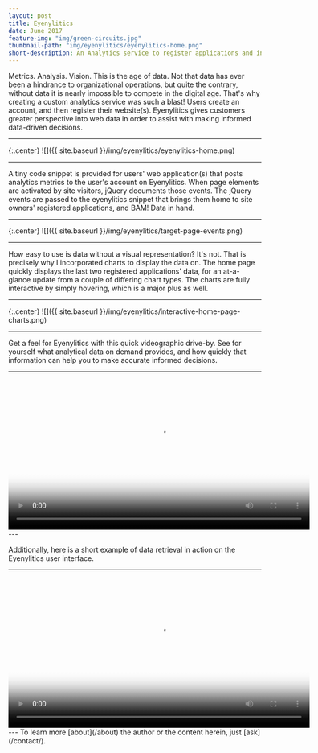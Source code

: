 ```yaml
---
layout: post
title: Eyenylitics
date: June 2017
feature-img: "img/green-circuits.jpg"
thumbnail-path: "img/eyenylitics/eyenylitics-home.png"
short-description: An Analytics service to register applications and interpret data.
---
```

Metrics. Analysis. Vision.  This is the age of data.  Not that data has ever been a hindrance to organizational operations, but quite the contrary, without data it is nearly impossible to compete in the digital age.  That's why creating a custom analytics service was such a blast!  Users create an account, and then register their website(s).  Eyenylitics gives customers greater perspective into web data in order to assist with making informed data-driven decisions.

---

{:.center}
![]({{ site.baseurl }}/img/eyenylitics/eyenylitics-home.png)

---

A tiny code snippet is provided for users' web application(s) that posts analytics metrics to the user's account on Eyenylitics.  When page elements are activated by site visitors, jQuery documents those events.  The jQuery events are passed to the eyenylitics snippet that brings them home to site owners' registered applications, and BAM!  Data in hand.

---

{:.center}
![]({{ site.baseurl }}/img/eyenylitics/target-page-events.png)

---

How easy to use is data without a visual representation?  It's not.  That is precisely why I incorporated charts to display the data on.  The home page quickly displays the last two registered applications' data, for an at-a-glance update from a couple of differing chart types. The charts are fully interactive by simply hovering, which is a major plus as well.

---
{:.center}
![]({{ site.baseurl }}/img/eyenylitics/interactive-home-page-charts.png)

---

Get a feel for Eyenylitics with this quick videographic drive-by.  See for yourself what analytical data on demand provides, and how quickly that information can help you to make accurate informed decisions.

---
<div class="tcent">
  <video width="600" height="auto" controls autobuffer src="https://s3.us-east-2.amazonaws.com/brandon-personal/eyenylitics-video-tour.mp4" type="video/mp4" poster="/img/eyenylitics/eyenylitics-home.png" class="picshad">
    Your browser does not support HTML5 video.
  </video>
</div>
---

Additionally, here is a short example of data retrieval in action on the Eyenylitics user interface.

---
<div class="tcent">
  <video width="600" height="auto" controls autobuffer src="https://s3.us-east-2.amazonaws.com/brandon-personal/eyenylitics-data-retrieval.mp4" type="video/mp4" poster="/img/eyenylitics/reg-app-retrieved-data.png" class="picshad">
    Your browser does not support HTML5 video.
  </video>
</div>
---
To learn more [about](/about) the author or the content herein, just [ask](/contact/).
